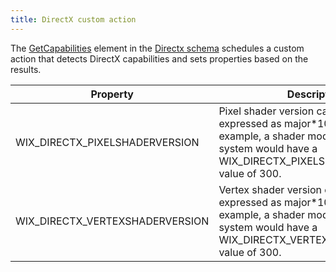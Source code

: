 ```yaml
---
title: DirectX custom action
---
```


The [GetCapabilities](../../schema/directx/getcapabilities/) element in the [Directx schema](../../schema/directx/) schedules a custom action that detects DirectX capabilities and sets properties based on the results.

| Property | Description |
| -------- | ----------- |
| WIX_DIRECTX_PIXELSHADERVERSION | Pixel shader version capability, expressed as major*100 + minor. For example, a shader model 3.0-compliant system would have a WIX_DIRECTX_PIXELSHADERVERSION value of 300. |
| WIX_DIRECTX_VERTEXSHADERVERSION | Vertex shader version capability, expressed as major*100 + minor. For example, a shader model 3.0-compliant system would have a WIX_DIRECTX_VERTEXSHADERVERSION value of 300. |
